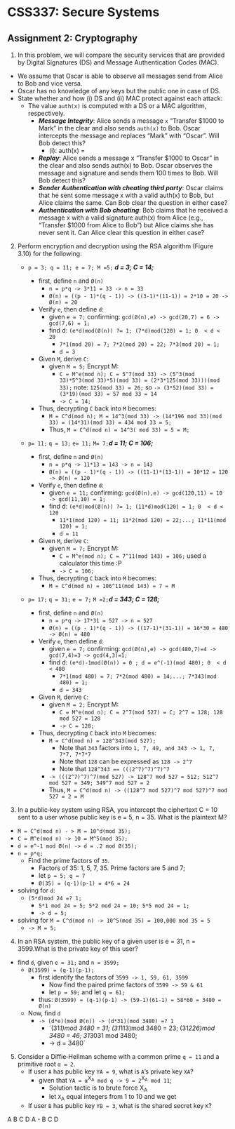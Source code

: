 CSS337: Secure Systems
===

Assignment 2: Cryptography
---

1. In this problem, we will compare the security services that are provided by Digital Signatures (DS) and Message Authentication Codes (MAC).
  - We assume that Oscar is able to observe all messages send from Alice to Bob and vice versa. 
  - Oscar has no knowledge of any keys but the public one in case of DS. 
  - State whether and how (i) DS and (ii) MAC protect against each attack: 
      + The value `auth(x)` is computed with a DS or a MAC algorithm, respectively.
          - **_Message Integrity_**: Alice sends a message `x` “Transfer $1000 to Mark” in the clear and also sends `auth(x)` to Bob. Oscar intercepts the message and replaces “Mark” with “Oscar”. Will Bob detect this?
              + (i): auth(x) = 
          - _**Replay**_: Alice sends a message x “Transfer $1000 to Oscar” in the clear and also sends auth(x) to Bob. Oscar observes the message and signature and sends them 100 times to Bob. Will Bob detect this?
          - _**Sender Authentication with cheating third party**_: Oscar claims that he sent some message x with a valid auth(x) to Bob, but Alice claims the same. Can Bob clear the question in either case?
          - _**Authentication with Bob cheating**_: Bob claims that he received a message x with a valid signature auth(x) from Alice (e.g., “Transfer $1000 from Alice to Bob”) but Alice claims she has never sent it. Can Alice clear this question in either case?
2. Perform encryption and decryption using the RSA algorithm (Figure 3.10) for the following:
    - `p = 3; q = 11; e = 7; M =5;` _**d = 3; C = 14;**_
      + first, define `n` and `Ø(n)`
          - `n = p*q -> 3*11 = 33 -> n = 33`
          - `Ø(n) = ((p - 1)*(q - 1)) -> ((3-1)*(11-1)) = 2*10 = 20 -> Ø(n) = 20`
      + Verify `e`, then define `d`:
          - given `e = 7;` confirming: `gcd(Ø(n),e) -> gcd(20,7) = 6 -> gcd(7,6) = 1;`
          - find d: `(e*d)mod(Ø(n)) ?= 1; (7*d)mod(120) = 1; 0  < d < 20`
              * `7*1(mod 20) = 7; 7*2(mod 20) = 22; 7*3(mod 20) = 1;`
              * `d = 3`
      + Given `M`, derive `C`: 
          * given `M = 5;` Encrypt M:
              * `C = M^e(mod n); C = 5^7(mod 33) -> (5^3(mod 33)*5^3(mod 33)*5)(mod 33) = (2*3*125(mod 33)))(mod 33);` note: `125(mod 33) = 26;` so `-> (3*52)(mod 33) = (3*19)(mod 33) = 57 mod 33 = 14`
              * `-> C = 14;`
      + Thus, decrypting `C` back into `M` becomes:
        * `M = C^d(mod n); M = 14^3(mod 33) -> (14*196 mod 33)(mod 33) = (14*31)(mod 33) = 434 mod 33 = 5;`
        * Thus, `M = C^d(mod n) = 14^3( mod 33) = 5 = M;`

    - `p= 11;` `q = 13;` `e= 11;` `M= 7;`_**d = 11; C = 106;**_
      + first, define `n` and `Ø(n)`
          - `n = p*q -> 11*13 = 143 -> n = 143`
          - `Ø(n) = ((p - 1)*(q - 1)) -> ((11-1)*(13-1)) = 10*12 = 120 -> Ø(n) = 120`
      + Verify `e`, then define `d`:
          - given `e = 11;` confirming: `gcd(Ø(n),e) -> gcd(120,11) = 10 -> gcd(11,10) = 1;`
          - find d: `(e*d)mod(Ø(n)) ?= 1; (11*d)mod(120) = 1; 0  < d < 120`
              * `11*1(mod 120) = 11; 11*2(mod 120) = 22;...; 11*11(mod 120) = 1;`
              * `d = 11`
      + Given `M`, derive `C`: 
          * given `M = 7;` Encrypt M:
              * `C = M^e(mod n); C = 7^11(mod 143) = 106;` used a calculator this time :P
              * `-> C = 106;`
      + Thus, decrypting `C` back into `M` becomes:
        * `M = C^d(mod n) = 106^11(mod 143) = 7 = M`
    - `p= 17;` `q = 31;` `e = 7;` `M =2;`_**d = 343; C = 128;**_
      + first, define `n` and `Ø(n)`
          - `n = p*q -> 17*31 = 527 -> n = 527`
          - `Ø(n) = ((p - 1)*(q - 1)) -> ((17-1)*(31-1)) = 16*30 = 480 -> Ø(n) = 480`
      + Verify `e`, then define `d`:
          - given `e = 7;` confirming: `gcd(Ø(n),e) -> gcd(480,7)=4 -> gcd(7,4)=3 -> gcd(4,3)=1;`
          - find d: `(e*d)-1mod(Ø(n)) = 0 ; d = e^(-1)(mod 480); 0  < d < 480`
              * `7*1(mod 480) = 7; 7*2(mod 480) = 14;...; 7*343(mod 480) = 1;`
              * `d = 343`
      + Given `M`, derive `C`: 
          * given `M = 2;` Encrypt M:
              * `C = M^e(mod n); C = 2^7(mod 527) = C; 2^7 = 128; 128 mod 527 = 128`
              * `-> C = 128;`
      + Thus, decrypting `C` back into `M` becomes:
        * `M = C^d(mod n) = 128^343(mod 527);` 
          - Note that `343` factors into `1, 7, 49, and 343 -> 1, 7, 7*7, 7*7*7`
          - Note that `128` can be expressed as `128 -> 2^7` 
          - Note that `128^343 == (((2^7)^7)^7)^7`
        * `-> (((2^7)^7)^7(mod 527) -> 128^7 mod 527 = 512; 512^7 mod 527 = 349; 349^7 mod 527 = 2`
        * Thus, `M = C^d(mod n) -> ((128^7 mod 527)^7 mod 527)^7 mod 527 = 2 = M`
        
3. In a public‐key system using RSA, you intercept the ciphertext C = 10 sent to a user whose public key is e = 5, n = 35. What is the plaintext M?
  - `M = C^d(mod n) - > M = 10^d(mod 35); `
  - `C = M^e(mod n) -> 10 = M^5(mod 35);` 
  - `d = e^-1 mod Ø(n) -> d = .2 mod Ø(35);`
  - `n = p*q;`
    + Find the prime factors of `35`.
      * Factors of 35: 1, 5, 7, 35. Prime factors are 5 and 7;
      * let `p = 5; q = 7`
      * `Ø(35) = (q-1)(p-1) = 4*6 = 24`
  - solving for `d`:
    + `(5*d)mod 24 =? 1; `
      * `5*1 mod 24 = 5; 5*2 mod 24 = 10; 5*5 mod 24 = 1;`
      * `-> d = 5;`
  - solving for `M = C^d(mod n) -> 10^5(mod 35) = 100,000 mod 35 = 5`
    + `-> M = 5;`
4. In an RSA system, the public key of a given user is e = 31, n = 3599.What is the private key of this user?
  - find `d`, given `e = 31;` and `n = 3599;`
    + `Ø(3599) = (q-1)(p-1);`
      * first identify the factors of `3599 -> 1, 59, 61, 3599`
        - Now find the paired prime factors of `3599 -> 59 & 61`
        - let `p = 59;` and let `q = 61;`
      * thus: `Ø(3599) = (q-1)(p-1) -> (59-1)(61-1) = 58*60 = 3480 = Ø(n)`
    + Now, find `d`
      * `-> (d*e)(mod Ø(n)) -> (d*31)(mod 3480) =? 1`
        - `(31*1)mod 3480 = 31; (31*113)mod 3480 = 23; (31*226)mod 3480 = 46; 31*3031 mod 3480;
        - -> d = 3480`
5. Consider a Diffie‐Hellman scheme with a common prime `q = 11` and a primitive root `α = 2`.
    - If user `A` has public key `YA = 9`, what is `A`’s private key `XA`?
      + given that `YA = α`<sup>X<sub>A</sub></sup>` mod q -> 9 = 2`<sup>X<sub>A</sub></sup>` mod 11`;
        * Solution tactic is to brute force X<sub>A</sub>
        * let `X`<sub>A</sub> equal integers from 1 to 10 and we get
    - If user `B` has public key `YB = 3`, what is the shared secret key `K`?


  A B C D
A - 
B
C
D  
